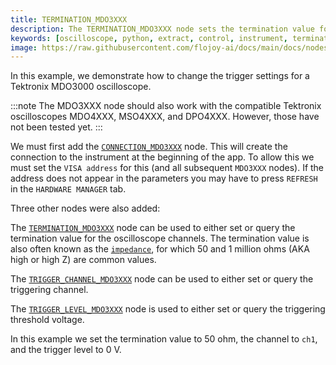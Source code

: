 ```yaml
---
title: TERMINATION_MDO3XXX
description: The TERMINATION_MDO3XXX node sets the termination value for a MDO3XXX oscilloscope.
keywords: [oscilloscope, python, extract, control, instrument, termination]
image: https://raw.githubusercontent.com/flojoy-ai/docs/main/docs/nodes/IO/INSTRUMENTS/OSCILLOSCOPES/TEKTRONIX/MDO3XXX/BASIC/TERMINATION_MDO3XXX/examples/EX1/output.jpeg
---
```


In this example, we demonstrate how to change the trigger settings for a Tektronix MDO3000 oscilloscope. 

:::note
The MDO3XXX node should also work with the compatible Tektronix oscilloscopes MDO4XXX, MSO4XXX, and DPO4XXX. However, those have not been tested yet.
:::

We must first add the [`CONNECTION_MDO3XXX`](https://github.com/flojoy-ai/nodes/tree/develop/IO/INSTRUMENTS/OSCILLOSCOPES/TEKTRONIX/MDO3XXX/) node. This will create the connection to the instrument at the beginning of the app. To allow this we must set the `VISA address` for this (and all subsequent `MDO3XXX` nodes). If the address does not appear in the parameters you may have to press `REFRESH` in the `HARDWARE MANAGER` tab.

Three other nodes were also added:

The [`TERMINATION_MDO3XXX`](https://github.com/flojoy-ai/nodes/blob/develop/IO/INSTRUMENTS/OSCILLOSCOPES/TEKTRONIX/MDO3XXX/BASIC/TERMINATION_MDO3XXX/TERMINATION_MDO3XXX.py) node can be used to either set or query the termination value for the oscilloscope channels. The termination value is also often known as the [`impedance`](https://en.wikipedia.org/wiki/Electrical_impedance), for which 50 and 1 million ohms (AKA high or high Z) are common values.

The [`TRIGGER_CHANNEL_MDO3XXX`](https://github.com/flojoy-ai/nodes/tree/develop/IO/INSTRUMENTS/OSCILLOSCOPES/TEKTRONIX/MDO3XXX/BASIC/TRIGGER_CHANNEL_MDO3XXX) node can be used to either set or query the triggering channel.

The [`TRIGGER_LEVEL_MDO3XXX`](https://github.com/flojoy-ai/nodes/tree/develop/IO/INSTRUMENTS/OSCILLOSCOPES/TEKTRONIX/MDO3XXX/BASIC/TRIGGER_LEVEL_MDO3XXX) node is used to either set or query the triggering threshold voltage.

In this example we set the termination value to 50 ohm, the channel to `ch1`, and the trigger level to 0 V.
